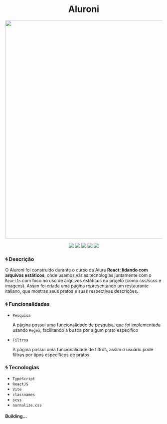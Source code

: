 <h1 align="center">Aluroni</h1>
<p align="center">
 <img styles="margin" width="700px"  src="https://user-images.githubusercontent.com/91852629/214914602-5d6e260f-6824-4611-ac20-ba48e68cd6dc.png" />
</p>
<p align="center">
 <img src="https://img.shields.io/badge/vite-v4.0.0-darkblue" />
 <img src="https://img.shields.io/badge/react-v18.2.0-blue" />
 <img src="https://img.shields.io/badge/typescript-v4.9.3-blue" />
 <img src="https://img.shields.io/badge/classnames-v2.3.2-yellowgreen" />
 <img src="https://img.shields.io/badge/sass-v1.57.1-violet" />
</p>
 

### :cyclone:   Descrição 

<p>O Aluroni foi construído durante o curso da Alura <strong>React: lidando com arquivos estáticos</strong>, onde usamos várias tecnologias juntamente com o <code>ReactJs</code> com foco no uso de arquivos estáticos no projeto (como css/scss e imagens). Assim foi criada uma página representando um restaurante italiano, que mostras seus pratos e suas respectivas descrições.</p>

### :cyclone:   Funcionalidades 

<ul>
  <li>
  <code>Pesquisa</code>
  <p>
    A página possui uma funcionalidade de pesquisa, que foi implementada usando <code>Regex</code>, facilitando a busca por algum prato específico
  </p>
  </li>
   <li>
  <code>Filtros</code>
  <p>
    A página possui uma funcionalidade de filtros, assim o usuário pode filtras por tipos específicos de pratos.
  </p>
  </li>
</ul>

### :cyclone:   Tecnologias 

<ul>
 <li>
  <code>TypeScript</code>
  </li>
  <li>
  <code>ReactJS</code>
  </li>
   <li>
  <code>Vite</code>
  </li>
   <li>
  <code>classnames</code>
  </li>
   <li>
  <code>scss</code>
  </li>
  <li>
  <code>normalize.css</code>
  </li>
</ul>


#### Building...
